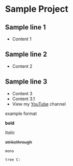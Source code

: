 # Sample Project

## Sample line 1

- Content 1

## Sample line 2

- Content 2

## Sample line 3

- Content 3
- Content 3.1
- View my [YouTube](https://www.youtube.com) channel

example format

**bold**

_Italic_

~~strikethrough~~

`mono`

```shell
tree C:
```

